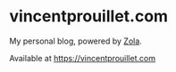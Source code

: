 vincentprouillet.com
==========

My personal blog, powered by [Zola](https://www.getzola.com).

Available at https://vincentprouillet.com
